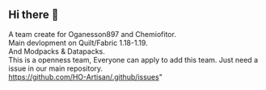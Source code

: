 ## Hi there 👋

A team create for Oganesson897 and Chemiofitor.  
Main devlopment on Quilt/Fabric 1.18-1.19.  
And Modpacks & Datapacks.  
This is a openness team, Everyone can apply to add this team. Just need a issue in our main repository.  
https://github.com/HO-Artisan/.github/issues"  
